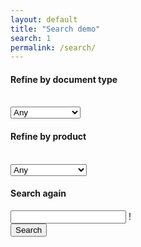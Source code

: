 ```yaml
---
layout: default
title: "Search demo"
search: 1
permalink: /search/
---
```


<div class="search half">
    <form class="horizontal row search-form">
        <div class="col-sm-4 form-group">
            <label for="doctype-facet"><h4>Refine by document type</h4></label><br />
            <select id="doctype-facet" class="form-control">
                <option value="">Any</option>
                <option value="api-reference">API Reference</option>
                <option value="documentation">Documentation</option>
                <option value="certification">Certification</option>
                <option value="blog">Blog Posts</option>
            </select>
        </div>
        <div class="col-sm-3 form-group">
            <label for="product-facet"><h4>Refine by product</h4></label><br />
            <select id="product-facet" class="form-control">
                <option value="">Any</option>
                <option value="avatax">AvaTax</option>
                <option value="landedCost">LandedCost</option>
                <option value="excise">Excise</option>
                <option value="certcapture">CertCapture</option>
                <option value="trustfile">TrustFile</option>
                <option value="onboarding">Onboarding</option>
                <option value="communications">Communications</option>
            </select>
        </div>
        <div class="col-sm-5">
            <label for="query"><h4>Search again</h4></label>
            <div class="row">
                <div class="col-sm-9 form-group">
                    <input class="form-control" type="search" id="query">
                    <span class="form-control-feedback" aria-hidden="false">!</span>
                </div>
                <div class="col-sm-3 form-group">
                    <button type="submit" class="btn btn-primary">Search</button>
                </div>
            </div>
        </div>
    </form>    
    <div class="row padding-bottom">
        <div class="col-sm-12">
            <div id="search-results"></div>
        </div>
    </div>
</div>

